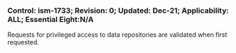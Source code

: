 ### Control: ism-1733; Revision: 0; Updated: Dec-21; Applicability: ALL; Essential Eight:N/A
<p>Requests for privileged access to data repositories are validated when first requested.</p>